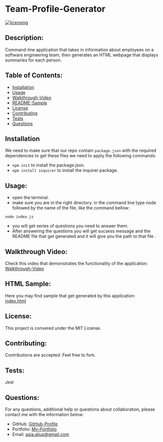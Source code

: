 # Team-Profile-Generator
[![licensing](https://img.shields.io/badge/license-MIT-brightgreen)](https://docs.github.com/en/github/creating-cloning-and-archiving-repositories/licensing-a-repository#searching-github-by-license-type)

## Description:
Command-line application that takes in information about employees on a software engineering team, then generates an HTML webpage that displays summaries for each person. 

  ## Table of Contents:
  * [Installation](#installation)
  * [Usage](#usage)
  * [Walkthrough-Video](#walkthrough-video)
  * [README-Sample](#readme-sample)
  * [License](#license)
  * [Contributing](#contributing)
  * [Tests](#tests)
  * [Questions](#questions)
  
  ## Installation
  We need to make sure that our repo contain `package.json` with the required dependencies to get these files we need to apply the following commands:
  * ``` npm init ``` to install the package.json.
  * ``` npm install inquirer ``` to install the inquirer package. 

  ## Usage:
  * open the terminal.
  * make sure you are in the right directory.
  in the command line type node followed by the name of the file, like the command bellow: 

  ```
  node index.js  
  ```
  * you will get series of questions you need to answer them. 
  * After answering the questions you will get sucsess message and the README file that get generated and it will give you the path to that file .

  ## Walkthrough Video:
  Check this video that demonstrates the functionality of the application:<br />
   [Walkthrough-Video](https://drive.google.com/file/d/1uZW3h0uMi84c9D9NaTEEH7nosWtVY4T6/view?usp=sharing)
  
  ## HTML Sample:  
  Here you may find sample that get generated by this application:<br />
   [index.html]()

  ## License:
  This project is convered under the MIT License.

  ## Contributing:
  Contributions are accepted. Feel free to fork.
 
  ## Tests:
  Jest

  ## Questions:
  For any questions, additional help or questions about collaboration, please contact me with the information below:
 
  * GitHub: [GitHub-Profile](https://github.com/asia-codeing)
  * Portfolio: [My-Portfolio](https://asia-codeing.github.io/my-Portfolio/)
  * Email: asia.alius@gmail.com